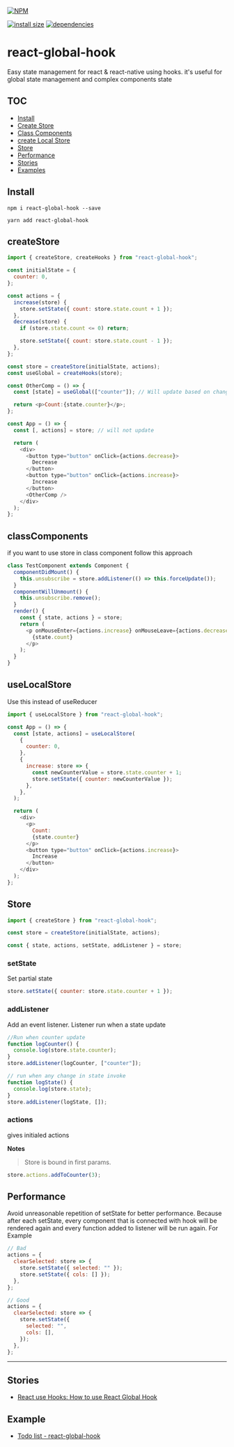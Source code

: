 [![NPM](https://nodei.co/npm/react-global-hook.png)](https://nodei.co/npm/react-global-hook/)

[![install size](https://packagephobia.now.sh/badge?p=react-global-hook)](https://packagephobia.now.sh/result?p=react-global-hook) [![dependencies](https://david-dm.org/hosseinmd/react-global-hook.svg)](https://david-dm.org/hosseinmd/react-global-hook.svg)

# react-global-hook

Easy state management for react & react-native using hooks.
it's useful for global state management and complex components state

## TOC

- [Install](#Install)
- [Create Store](#createStore)
- [Class Components](#classComponents)
- [create Local Store ](#useLocalStore)
- [Store](#Store)
- [Performance](#Performance)
- [Stories](#Stories)
- [Examples](#Example)

## Install

```npm
npm i react-global-hook --save
```

```npm
yarn add react-global-hook
```

## createStore

```javascript
import { createStore, createHooks } from "react-global-hook";

const initialState = {
  counter: 0,
};

const actions = {
  increase(store) {
    store.setState({ count: store.state.count + 1 });
  },
  decrease(store) {
    if (store.state.count <= 0) return;

    store.setState({ count: store.state.count - 1 });
  },
};

const store = createStore(initialState, actions);
const useGlobal = createHooks(store);

const OtherComp = () => {
  const [state] = useGlobal(["counter"]); // Will update based on changes to counter

  return <p>Count:{state.counter}</p>;
};

const App = () => {
  const [, actions] = store; // will not update

  return (
    <div>
      <button type="button" onClick={actions.decrease}>
        Decrease
      </button>
      <button type="button" onClick={actions.increase}>
        Increase
      </button>
      <OtherComp />
    </div>
  );
};
```

## classComponents

if you want to use store in class component follow this approach

```javascript
class TestComponent extends Component {
  componentDidMount() {
    this.unsubscribe = store.addListener(() => this.forceUpdate());
  }
  componentWillUnmount() {
    this.unsubscribe.remove();
  }
  render() {
    const { state, actions } = store;
    return (
      <p onMouseEnter={actions.increase} onMouseLeave={actions.decrease}>
        {state.count}
      </p>
    );
  }
}
```

## useLocalStore

Use this instead of useReducer

```javascript
import { useLocalStore } from "react-global-hook";

const App = () => {
  const [state, actions] = useLocalStore(
    {
      counter: 0,
    },
    {
      increase: store => {
        const newCounterValue = store.state.counter + 1;
        store.setState({ counter: newCounterValue });
      },
    },
  );

  return (
    <div>
      <p>
        Count:
        {state.counter}
      </p>
      <button type="button" onClick={actions.increase}>
        Increase
      </button>
    </div>
  );
};
```

## Store

```javascript
import { createStore } from "react-global-hook";

const store = createStore(initialState, actions);

const { state, actions, setState, addListener } = store;
```

### setState

Set partial state

```js
store.setState({ counter: store.state.counter + 1 });
```

### addListener

Add an event listener.
Listener run when a state update

```js example
//Run when counter update
function logCounter() {
  console.log(store.state.counter);
}
store.addListener(logCounter, ["counter"]);

// run when any change in state invoke
function logState() {
  console.log(store.state);
}
store.addListener(logState, []);
```

### actions

gives initialed actions

**Notes**

> Store is bound in first params.

```js
store.actions.addToCounter(3);
```

## Performance

Avoid unreasonable repetition of setState for better performance. Because after each setState, every component that is connected with hook will be rendered again and every function added to listener will be run again.
For Example

```javascript
// Bad
actions = {
  clearSelected: store => {
    store.setState({ selected: "" });
    store.setState({ cols: [] });
  },
};
```

```javascript
// Good
actions = {
  clearSelected: store => {
    store.setState({
      selected: "",
      cols: [],
    });
  },
};
```

---

## Stories

- [React use Hooks: How to use React Global Hook](https://medium.com/@hosseinm.developer/manage-state-with-react-hooks-how-to-use-react-global-hook-785331e5f1f)

## Example

- [Todo list - react-global-hook](https://codesandbox.io/s/react-global-hook-tpc3y)
